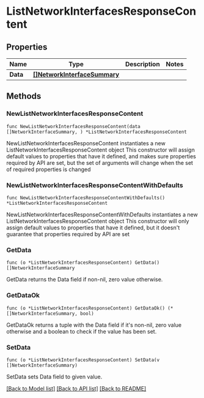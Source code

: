 # ListNetworkInterfacesResponseContent

## Properties

Name | Type | Description | Notes
------------ | ------------- | ------------- | -------------
**Data** | [**[]NetworkInterfaceSummary**](NetworkInterfaceSummary.md) |  | 

## Methods

### NewListNetworkInterfacesResponseContent

`func NewListNetworkInterfacesResponseContent(data []NetworkInterfaceSummary, ) *ListNetworkInterfacesResponseContent`

NewListNetworkInterfacesResponseContent instantiates a new ListNetworkInterfacesResponseContent object
This constructor will assign default values to properties that have it defined,
and makes sure properties required by API are set, but the set of arguments
will change when the set of required properties is changed

### NewListNetworkInterfacesResponseContentWithDefaults

`func NewListNetworkInterfacesResponseContentWithDefaults() *ListNetworkInterfacesResponseContent`

NewListNetworkInterfacesResponseContentWithDefaults instantiates a new ListNetworkInterfacesResponseContent object
This constructor will only assign default values to properties that have it defined,
but it doesn't guarantee that properties required by API are set

### GetData

`func (o *ListNetworkInterfacesResponseContent) GetData() []NetworkInterfaceSummary`

GetData returns the Data field if non-nil, zero value otherwise.

### GetDataOk

`func (o *ListNetworkInterfacesResponseContent) GetDataOk() (*[]NetworkInterfaceSummary, bool)`

GetDataOk returns a tuple with the Data field if it's non-nil, zero value otherwise
and a boolean to check if the value has been set.

### SetData

`func (o *ListNetworkInterfacesResponseContent) SetData(v []NetworkInterfaceSummary)`

SetData sets Data field to given value.



[[Back to Model list]](../README.md#documentation-for-models) [[Back to API list]](../README.md#documentation-for-api-endpoints) [[Back to README]](../README.md)


